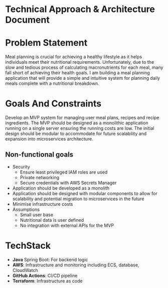 # Technical Approach & Architecture Document


# Problem Statement

Meal planning is crucial for achieving a healthy lifestyle as it helps individuals meet their nutritional requirements. Unfortunately, due to the slow and tedious process of calculating macronutrients for each meal, many fall short of achieving their health goals. I am building a meal planning application that will provide a simple and intuitive system for planning daily meals complete with a nutritional breakdown.

# Goals And Constraints

Develop an MVP system for managing user meal plans, recipes and recipe ingredients. The MVP should be designed as a monolithic application running on a single server ensuring the running costs are low. The initial design should be modular to accommodate for future scalability and expansion into microservices architecture.

## Non-functional goals
-  Security
    - Ensure least privileged IAM roles are used
    - Private networking
    - Secure credentials with AWS Secrets Manager
- Application should be developed as a monolith
- Application should be designed with modular components to allow for scalability and potential migration to microservices in the future
- Minimise infrastructure costs
- Assumptions
    - Small user base
    - Nutritional data is user defined
    - No integration with external APIs for the MVP

# TechStack
- **Java** Spring Boot: For backend logic
- **AWS**: Infrastructure and monitoring including ECS, database, CloudWatch
- **GitHub Actions**: CI/CD pipeline
- **Terraform**: Infrastructure as code
